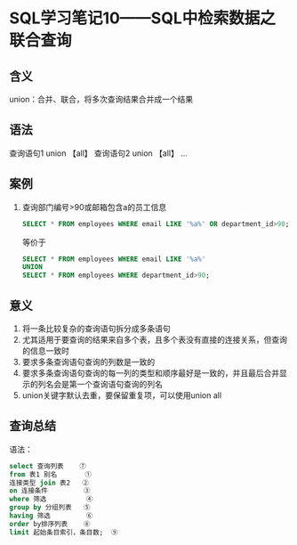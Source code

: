 # SQL学习笔记10——SQL中检索数据之联合查询
## 含义
union：合并、联合，将多次查询结果合并成一个结果
## 语法
查询语句1
union 【all】
查询语句2
union 【all】
...
## 案例
1. 查询部门编号>90或邮箱包含a的员工信息
	```sql
	SELECT * FROM employees WHERE email LIKE '%a%' OR department_id>90;
	```
	等价于
	```sql
	SELECT * FROM employees WHERE email LIKE '%a%'
	UNION
	SELECT * FROM employees WHERE department_id>90;
	```
## 意义
1. 将一条比较复杂的查询语句拆分成多条语句
2. 尤其适用于要查询的结果来自多个表，且多个表没有直接的连接关系，但查询的信息一致时
3. 要求多条查询语句查询的列数是一致的
4. 要求多条查询语句查询的每一列的类型和顺序最好是一致的，并且最后合并显示的列名会是第一个查询语句查询的列名
5. union关键字默认去重，要保留重复项，可以使用union all

## 查询总结
语法：
```sql
select 查询列表    ⑦
from 表1 别名       ①
连接类型 join 表2   ②
on 连接条件         ③
where 筛选          ④
group by 分组列表   ⑤
having 筛选         ⑥
order by排序列表    ⑧
limit 起始条目索引，条目数;  ⑨
```